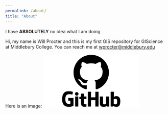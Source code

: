 ```yaml
---
permalink: /about/
title: "About"
---
```


I have **ABSOLUTELY** no idea what I am doing

Hi, my name is Will Procter and this is my first GIS repository for GIScience at Middlebury College.  You can reach me at wprocter@middlebury.edu

Here is an image: ![github logo](\assets\download.png)

